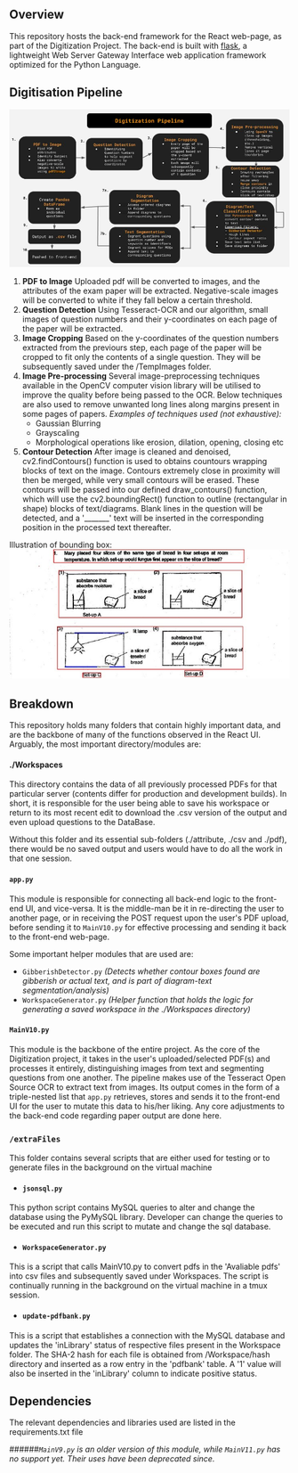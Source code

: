 ## Overview
This repository hosts the back-end framework for the React web-page, as part of the Digitization Project. The back-end 
is built with [flask](https://palletsprojects.com/p/flask/ "flask Home Page"), a lightweight Web Server Gateway 
Interface web application framework optimized for the Python Language.

## Digitisation Pipeline
![alt text](https://github.com/ShengXue97/youzu-flask/blob/master/Additonalmages/Pipeline%20and%20Prototype.jpg 'Illustration of Pipeline')
1. **PDF to Image** 
Uploaded pdf will be converted to images, and the attributes of the exam paper will be extracted. Negative-scale images will be converted to white if they fall below a certain threshold.
2. **Question Detection**
Using Tesseract-OCR and our algorithm, small images of question numbers and their y-coordinates on each page of the paper will be extracted. 
3. **Image Cropping**
Based on the y-coordinates of the question numbers extracted from the previours step, each page of the paper will be cropped to fit only the contents of a single question. They will be subsequently saved under the /TempImages folder.
4. **Image Pre-processing**
Several image-preprocessing techniques available in the OpenCV computer vision library will be utilised to improve the quality before being passed to the OCR. Below techniques are also used to remove unwanted long lines along margins present in some pages of papers.
*Examples of techniques used (not exhaustive):*
    * Gaussian Blurring
    * Grayscaling
    * Morphological operations like erosion, dilation, opening, closing etc
5. **Contour Detection**
After image is cleaned and denoised, cv2.findContours() function is used to obtains countours wrapping blocks of text on the image. Contours extremely close in proximity will then be merged, while very small contours will be erased. These contours will be passed into our defined draw_contours() function, which will use the cv2.boundingRect() function to outline (rectangular in shape) blocks of text/diagrams. Blank lines in the question will be detected, and a '_______' text will be inserted in the corresponding position in the processed text thereafter. 

Illustration of bounding box:![alt text](https://github.com/ShengXue97/youzu-flask/blob/master/Additonalmages/contour.jpg)




## Breakdown
This repository holds many folders that contain highly important data, and are the backbone of many of the functions 
observed in the React UI. Arguably, the most important directory/modules are:

#### ./Workspaces
This directory contains the data of all previously processed PDFs for that particular server (contents differ for 
production and development builds). In short, it is responsible for the user being able to save his workspace or return 
to its most recent edit to download the .csv version of the output and even upload questions to the DataBase.

Without this folder and its essential sub-folders (./attribute, ./csv and ./pdf), there would be no saved output and 
users would have to do all the work in that one session.

#### `app.py`
This module is responsible for connecting all back-end logic to the front-end UI, and vice-versa. It is the middle-man 
be it in re-directing the user to another page, or in receiving the POST request upon the user's PDF upload, before 
sending it to `MainV10.py` for effective processing and sending it back to the front-end web-page.

Some important helper modules that are used are:
* `GibberishDetector.py` *(Detects whether contour boxes found are gibberish or actual text, and is part of diagram-text 
segmentation/analysis)*
* `WorkspaceGenerator.py` *(Helper function that holds the logic for generating a saved workspace in the ./Workspaces 
directory)*

#### `MainV10.py`
This module is the backbone of the entire project. As the core of the Digitization project, it takes in the user's 
uploaded/selected PDF(s) and processes it entirely, distinguishing images from text and segmenting questions from one another. 
The pipeline makes use of the Tesseract Open Source OCR to extract text from images. Its output 
comes in the form of a triple-nested list that `app.py` retrieves, stores and sends it to the front-end UI for the user 
to mutate this data to his/her liking. Any core adjustments to the back-end code regarding paper output are done here.

### `/extraFiles`
This folder contains several scripts that are either used for testing or to generate files in the background on the virtual machine

* #### `jsonsql.py`
This python script contains MySQL queries to alter and change the database using the PyMySQL library. Developer can change
the queries to be executed and run this script to mutate and change the sql database. 

* #### `WorkspaceGenerator.py` 
This is a script that calls MainV10.py to convert pdfs in the 'Avaliable pdfs' into csv files and subsequently saved under Workspaces.
The script is continually running in the background on the virtual machine in a tmux session. 

* #### `update-pdfbank.py`
This is a script that establishes a connection with the MySQL database and updates the 'inLibrary' status of respective files present in
the Workspace folder. The SHA-2 hash for each file is obtained from /Workspace/hash directory and inserted as a row entry in the 'pdfbank'
table. A '1' value will also be inserted in the 'inLibrary' column to indicate positive status. 

## Dependencies
The relevant dependencies and libraries used are listed in the requirements.txt file

######*`MainV9.py` is an older version of this module, while `MainV11.py` has no support yet. Their uses have been deprecated since.*
